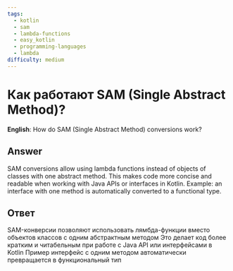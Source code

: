 ```yaml
---
tags:
  - kotlin
  - sam
  - lambda-functions
  - easy_kotlin
  - programming-languages
  - lambda
difficulty: medium
---
```


# Как работают SAM (Single Abstract Method)?

**English**: How do SAM (Single Abstract Method) conversions work?

## Answer

SAM conversions allow using lambda functions instead of objects of classes with one abstract method. This makes code more concise and readable when working with Java APIs or interfaces in Kotlin. Example: an interface with one method is automatically converted to a functional type.

## Ответ

SAM-конверсии позволяют использовать лямбда-функции вместо объектов классов с одним абстрактным методом Это делает код более кратким и читабельным при работе с Java API или интерфейсами в Kotlin Пример интерфейс с одним методом автоматически превращается в функциональный тип

